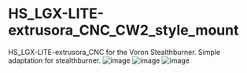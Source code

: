 # HS_LGX-LITE-extrusora_CNC_CW2_style_mount
HS_LGX-LITE-extrusora_CNC for the Voron Stealthburner.
Simple adaptation for stealthburner.
![image](https://github.com/xujieenm/HS_LGX-LITE-extrusora_CNC_CW2_style_mount/blob/7133832c38df201d73975aa2671fa809426d5e00/IMAGES1.png)
![image](https://github.com/xujieenm/HS_LGX-LITE-extrusora_CNC_CW2_style_mount/blob/7133832c38df201d73975aa2671fa809426d5e00/IMAGES1.png)
![image](https://github.com/xujieenm/HS_LGX-LITE-extrusora_CNC_CW2_style_mount/blob/7133832c38df201d73975aa2671fa809426d5e00/IMAGES1.png)
